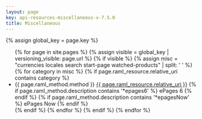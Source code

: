 ```yaml
---
layout: page
key: api-resources-miscellaneous-v-7.5.0
title: Miscellaneous
---
```

{% assign global_key = page.key %}

<ul id="resource-list">
  {% for page in site.pages %}
    {% assign visible = global_key | versioning_visible: page.url %}
    {% if visible %}
      {% assign misc = "currencies locales search start-page watched-products" | split: ' ' %}
        {% for category in misc %}
          {% if page.raml_resource.relative_uri contains category %}
            <li class="resource-entry">
              <span class="http-method http-method-{{ page.raml_method.method | downcase }}">{{ page.raml_method.method }}</span>
              <a href="{{ page.url | prepend: site.baseurl }}">{{ page.raml_resource.relative_uri }}</a>
              {% if page.raml_method.description contains '*epages6' %}
                <span class="ep-label-6 ep-label">ePages 6</span>
              {% endif %}
              {% if page.raml_method.description contains '*epagesNow' %}
                <span class="ep-label-now ep-label">ePages Now</span>
              {% endif %}
            </li>
          {% endif %}
        {% endfor %}
      {% endif %}
  {% endfor %}
</ul>
